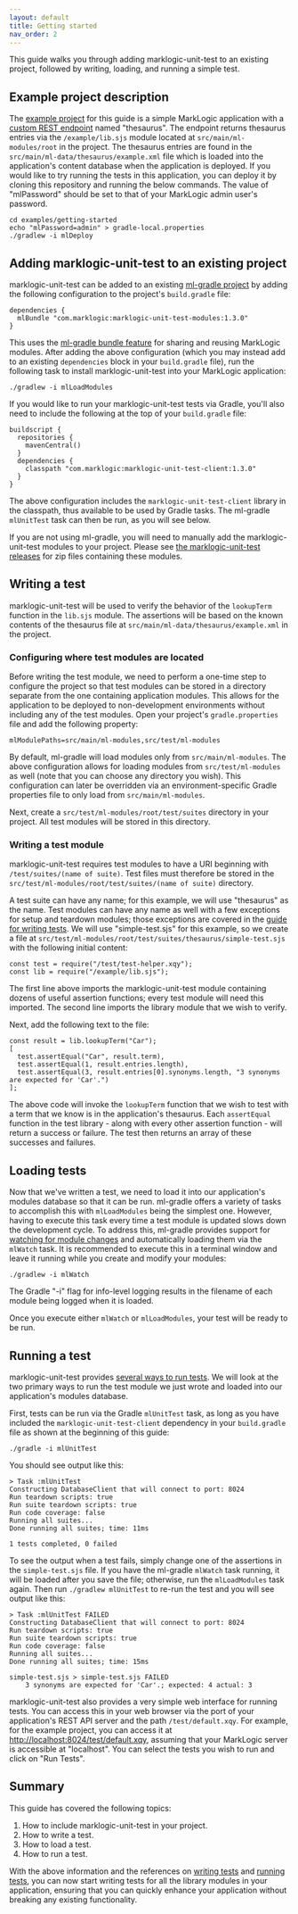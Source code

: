```yaml
---
layout: default
title: Getting started
nav_order: 2
---
```


This guide walks you through adding marklogic-unit-test to an existing project, followed by writing, loading, and 
running a simple test.

## Example project description 

The [example project](https://github.com/marklogic-community/marklogic-unit-test/tree/master/examples/getting-started)
for this guide is a simple MarkLogic application with a
[custom REST endpoint](https://docs.marklogic.com/guide/rest-dev/extensions) named "thesaurus". The endpoint
returns thesaurus entries via the `/example/lib.sjs` module located at `src/main/ml-modules/root` in the project.
The thesaurus entries are found in the `src/main/ml-data/thesaurus/example.xml` file which is loaded into the 
application's content database when the application is deployed. If you would like to try running the tests in this
application, you can deploy it by cloning this repository and running the below commands. The value of "mlPassword"
should be set to that of your MarkLogic admin user's password.

    cd examples/getting-started
    echo "mlPassword=admin" > gradle-local.properties
    ./gradlew -i mlDeploy

## Adding marklogic-unit-test to an existing project

marklogic-unit-test can be added to an existing [ml-gradle project](https://github.com/marklogic/ml-gradle) by 
adding the following configuration to the project's `build.gradle` file:

```
dependencies {
  mlBundle "com.marklogic:marklogic-unit-test-modules:1.3.0"
}
```

This uses the [ml-gradle bundle feature](https://github.com/marklogic/ml-gradle/wiki/Bundles) for sharing and reusing
MarkLogic modules. After adding the above configuration (which you may instead add to an existing `dependencies` block
in your `build.gradle` file), run the following task to install marklogic-unit-test into your MarkLogic application:

    ./gradlew -i mlLoadModules

If you would like to run your marklogic-unit-test tests via Gradle, you'll also need to include the following at the 
top of your `build.gradle` file:

```
buildscript {
  repositories {
    mavenCentral()
  }
  dependencies {
    classpath "com.marklogic:marklogic-unit-test-client:1.3.0"
  }
}
```

The above configuration includes the `marklogic-unit-test-client` library in the classpath, thus available to be used
by Gradle tasks. The ml-gradle `mlUnitTest` task can then be run, as you will see below.

If you are not using ml-gradle, you will need to manually add the marklogic-unit-test modules to your project. Please
see [the marklogic-unit-test releases](https://github.com/marklogic-community/marklogic-unit-test/releases) for 
zip files containing these modules. 

## Writing a test

marklogic-unit-test will be used to verify the behavior of the `lookupTerm` function in the `lib.sjs` module. The
assertions will be based on the known contents of the thesaurus file at `src/main/ml-data/thesaurus/example.xml` in 
the project.

### Configuring where test modules are located

Before writing the test module, we need to perform a one-time step to configure the project so that test modules can
be stored in a directory separate from the one containing application modules. This allows for the application to be 
deployed to non-development environments without including any of the test modules. Open your project's 
`gradle.properties` file and add the following property:

    mlModulePaths=src/main/ml-modules,src/test/ml-modules

By default, ml-gradle will load modules only from `src/main/ml-modules`. The above configuration allows for loading
modules from `src/test/ml-modules` as well (note that you can choose any directory you wish). This configuration can 
later be overridden via an environment-specific Gradle properties file to only load from `src/main/ml-modules`.

Next, create a `src/test/ml-modules/root/test/suites` directory in your project. All test modules will be stored in 
this directory.

### Writing a test module

marklogic-unit-test requires test modules to have a URI beginning with `/test/suites/(name of suite)`. Test files must
therefore be stored in the `src/test/ml-modules/root/test/suites/(name of suite)` directory. 

A test suite can have any name; for this example, we will use "thesaurus" as the name. Test modules can have any name
as well with a few exceptions for setup and teardown modules; those exceptions are covered in the 
[guide for writing tests](writing-tests.md). We will use "simple-test.sjs" for this example, so we create a
file at `src/test/ml-modules/root/test/suites/thesaurus/simple-test.sjs` with the following initial content:

```
const test = require("/test/test-helper.xqy");
const lib = require("/example/lib.sjs");
```

The first line above imports the marklogic-unit-test module containing dozens of useful assertion functions; every test
module will need this imported. The second line imports the library module that we wish to verify. 

Next, add the following text to the file:

```
const result = lib.lookupTerm("Car");
[
  test.assertEqual("Car", result.term),
  test.assertEqual(1, result.entries.length),
  test.assertEqual(3, result.entries[0].synonyms.length, "3 synonyms are expected for 'Car'.")
];
```

The above code will invoke the `lookupTerm` function that we wish to test with a term that we know is in the 
application's thesaurus. Each `assertEqual` function in the test library - along with every other assertion function - 
will return a success or failure. The test then returns an array of these successes and failures.

## Loading tests

Now that we've written a test, we need to load it into our application's modules database so that it can be run.
ml-gradle offers a variety of tasks to accomplish this with `mlLoadModules` being the simplest one. However, having to 
execute this task every time a test module is updated slows down the development cycle. To address this, ml-gradle 
provides support for 
[watching for module changes](https://github.com/marklogic/ml-gradle/wiki/Watching-for-module-changes) and 
automatically loading them via the `mlWatch` task. It is recommended to execute this in a terminal window and leave
it running while you create and modify your modules:

    ./gradlew -i mlWatch

The Gradle "-i" flag for info-level logging results in the filename of each module being logged when it is loaded.

Once you execute either `mlWatch` or `mlLoadModules`, your test will be ready to be run. 

## Running a test

marklogic-unit-test provides [several ways to run tests](running-tests.md). We will look at the two primary ways to 
run the test module we just wrote and loaded into our application's modules database.

First, tests can be run via the Gradle `mlUnitTest` task, as long as you have included the `marklogic-unit-test-client`
dependency in your `build.gradle` file as shown at the beginning of this guide:

    ./gradle -i mlUnitTest

You should see output like this:

```
> Task :mlUnitTest
Constructing DatabaseClient that will connect to port: 8024
Run teardown scripts: true
Run suite teardown scripts: true
Run code coverage: false
Running all suites...
Done running all suites; time: 11ms

1 tests completed, 0 failed
```

To see the output when a test fails, simply change one of the assertions in the `simple-test.sjs` file. If you have
the ml-gradle `mlWatch` task running, it will be loaded after you save the file; otherwise, run the `mlLoadModules`
task again. Then run `./gradlew mlUnitTest` to re-run the test and you will see output like this:

```
> Task :mlUnitTest FAILED
Constructing DatabaseClient that will connect to port: 8024
Run teardown scripts: true
Run suite teardown scripts: true
Run code coverage: false
Running all suites...
Done running all suites; time: 15ms

simple-test.sjs > simple-test.sjs FAILED
    3 synonyms are expected for 'Car'.; expected: 4 actual: 3
```

marklogic-unit-test also provides a very simple web interface for running tests. You can access this in your web 
browser via the port of your application's REST API server and the path `/test/default.xqy`. For example, for the 
example project, you can access it at <http://localhost:8024/test/default.xqy>, assuming that your MarkLogic server 
is accessible at "localhost". You can select the tests you wish to run and click on "Run Tests". 

## Summary

This guide has covered the following topics:

1. How to include marklogic-unit-test in your project.
2. How to write a test.
3. How to load a test.
4. How to run a test.

With the above information and the references on [writing tests](writing-tests.md) and 
[running tests](running-tests.md), you can now start writing tests for all the library modules in your application, 
ensuring that you can quickly enhance your application without breaking any existing functionality. 
